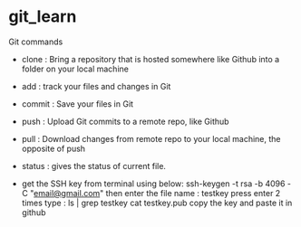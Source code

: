 # git_learn

Git commands
- clone : Bring a repository that is hosted somewhere like Github into a folder on your local machine
- add : track your files and changes in Git
- commit : Save your files in Git
- push : Upload Git commits to a remote repo, like Github
- pull : Download changes from remote repo to your local machine, the opposite of push
- status : gives the status of current file.

- get the SSH key from terminal using below:
    ssh-keygen -t rsa -b 4096 -C "email@gmail.com"
    then enter the file name : testkey
    press enter 2 times
    type : ls | grep testkey
    cat testkey.pub
    copy the key and paste it in github